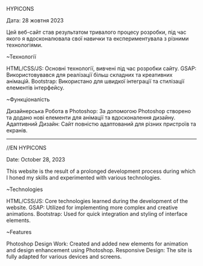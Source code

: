 HYPICONS

Дата: 28 жовтня 2023

Цей веб-сайт став результатом тривалого процесу розробки, під час якого я вдосконалювала свої навички та експериментувала з різними технологіями.

~Технології

HTML/CSS/JS: Основні технології, вивчені під час розробки сайту.
GSAP: Використовувався для реалізації більш складних та креативних анімацій.
Bootstrap: Використано для швидкої інтеграції та стилізації елементів інтерфейсу.

~Функціоналість

Дизайнерська Робота в Photoshop: За допомогою Photoshop створено та додано нові елементи для анімації та вдосконалення дизайну.
Адаптивний Дизайн: Сайт повністю адаптований для різних пристроїв та екранів.

------------------------------------------------------------------------------------------------------------------------------------

//EN
HYPICONS

Date: October 28, 2023

This website is the result of a prolonged development process during which I honed my skills and experimented with various technologies.

~Technologies

HTML/CSS/JS: Core technologies learned during the development of the website.
GSAP: Utilized for implementing more complex and creative animations.
Bootstrap: Used for quick integration and styling of interface elements.

~Features

Photoshop Design Work: Created and added new elements for animation and design enhancement using Photoshop.
Responsive Design: The site is fully adapted for various devices and screens.
